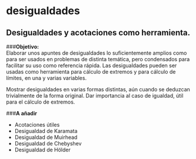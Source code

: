 desigualdades
=============

Desigualdades y acotaciones como herramienta.
--------

###**Objetivo:**  
  Elaborar unos apuntes de desigualdades lo suficientemente amplios como para ser usados en problemas
  de distinta temática, pero condensados para facilitar su uso como referencia rápida.
  Las desigualdades pueden ser usadas como herramienta para cálculo de extremos y para cálculo de límites,
  en una y varias variables.
  
  Mostrar desigualdades en varias formas distintas, aún cuando se deduzcan trivialmente de la forma original.
  Dar importancia al caso de igualdad, útil para el cálculo de extremos.


###**A añadir**  
  * Acotaciones útiles
  * Desigualdad de Karamata
  * Desigualdad de Muirhead
  * Desigualdad de Chebyshev
  * Desigualdad de Hölder
